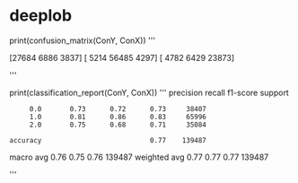 # deeplob


print(confusion_matrix(ConY, ConX))
'''

[27684  6886  3837]
[ 5214 56485  4297]
[ 4782  6429 23873]

'''

print(classification_report(ConY, ConX))
'''
              precision    recall  f1-score   support

         0.0       0.73      0.72      0.73     38407
         1.0       0.81      0.86      0.83     65996
         2.0       0.75      0.68      0.71     35084

    accuracy                           0.77    139487
   macro avg       0.76      0.75      0.76    139487
weighted avg       0.77      0.77      0.77    139487

'''
